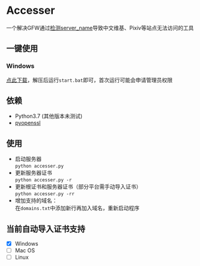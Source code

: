 # Accesser
一个解决GFW通过[检测server_name](https://github.com/googlehosts/hosts/issues/87)导致中文维基、Pixiv等站点无法访问的工具

## 一键使用
### Windows
[点此下载](https://github.com/URenko/Accesser/releases/download/v0.4.7/Windows_x64.exe)，解压后运行`start.bat`即可，首次运行可能会申请管理员权限

## 依赖
- Python3.7 (其他版本未测试)
- [pyopenssl](https://pyopenssl.org/)

## 使用
- 启动服务器  
`python accesser.py`
- 更新服务器证书  
`python accesser.py -r`
- 更新根证书和服务器证书（部分平台需手动导入证书）  
`python accesser.py -rr`
- 增加支持的域名：  
在`domains.txt`中添加新行再加入域名，重新启动程序

## 当前自动导入证书支持
- [x] Windows
- [ ] Mac OS
- [ ] Linux
